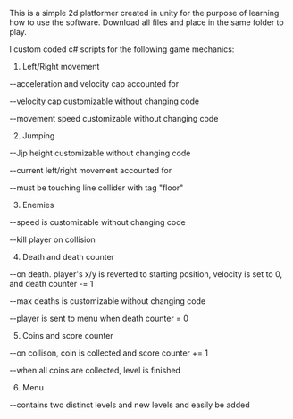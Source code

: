 This is a simple 2d platformer created in unity for the purpose of learning how to use the software.
Download all files and place in the same folder to play.

I custom coded c# scripts for the following game mechanics:


1. Left/Right movement

--acceleration and velocity cap accounted for

--velocity cap customizable without changing code

--movement speed customizable without changing code


2. Jumping

--Jjp height customizable without changing code

--current left/right movement accounted for

--must be touching line collider with tag "floor"


3. Enemies

--speed is customizable without changing code

--kill player on collision


4. Death and death counter

--on death. player's x/y is reverted to starting position, velocity is set to 0, and death counter -= 1

--max deaths is customizable without changing code

--player is sent to menu when death counter = 0


5. Coins and score counter

--on collison, coin is collected and score counter += 1

--when all coins are collected, level is finished


6. Menu

--contains two distinct levels and new levels and easily be added
